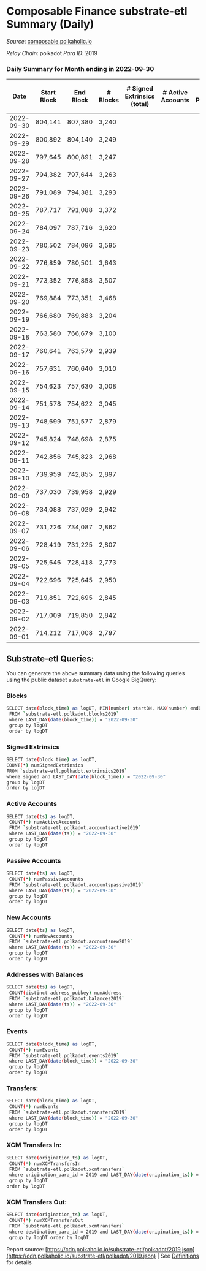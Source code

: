 # Composable Finance substrate-etl Summary (Daily)

_Source_: [composable.polkaholic.io](https://composable.polkaholic.io)

*Relay Chain*: polkadot
*Para ID*: 2019



### Daily Summary for Month ending in 2022-09-30


| Date | Start Block | End Block | # Blocks | # Signed Extrinsics (total) | # Active Accounts | # Passive | # New | # Addresses with Balances | # Events | # Transfers | # XCM Transfers In | # XCM Transfers Out | Issues | 
| ---- | ----------- | --------- | -------- | --------------------------- | ----------------- | --------- | ----- | ------------------------- | -------- | ----------- | ------------------ | ------------------- | ------ |
| 2022-09-30 | 804,141 | 807,380 | 3,240 |  |  |  |  | 6 | 6,485 |   |   |   |  |
| 2022-09-29 | 800,892 | 804,140 | 3,249 |  |  |  |  |  | 6,500 |   |   |   |  |
| 2022-09-28 | 797,645 | 800,891 | 3,247 |  |  |  |  |  | 6,495 |   |   |   |  |
| 2022-09-27 | 794,382 | 797,644 | 3,263 |  |  |  |  |  | 6,528 |   |   |   |  |
| 2022-09-26 | 791,089 | 794,381 | 3,293 |  |  |  |  |  | 6,588 |   |   |   |  |
| 2022-09-25 | 787,717 | 791,088 | 3,372 |  |  |  |  |  | 6,746 |   |   |   |  |
| 2022-09-24 | 784,097 | 787,716 | 3,620 |  |  |  |  |  | 7,242 |   |   |   |  |
| 2022-09-23 | 780,502 | 784,096 | 3,595 |  |  |  |  |  | 7,192 |   |   |   |  |
| 2022-09-22 | 776,859 | 780,501 | 3,643 |  |  |  |  |  | 7,288 |   |   |   |  |
| 2022-09-21 | 773,352 | 776,858 | 3,507 |  |  |  |  |  | 7,016 |   |   |   |  |
| 2022-09-20 | 769,884 | 773,351 | 3,468 |  |  |  |  |  | 6,938 |   |   |   |  |
| 2022-09-19 | 766,680 | 769,883 | 3,204 |  |  |  |  | 6 | 6,410 |   |   |   |  |
| 2022-09-18 | 763,580 | 766,679 | 3,100 |  |  |  |  | 6 | 6,201 |   |   |   |  |
| 2022-09-17 | 760,641 | 763,579 | 2,939 |  |  |  |  | 6 | 5,880 |   |   |   |  |
| 2022-09-16 | 757,631 | 760,640 | 3,010 |  |  |  |  | 6 | 6,022 |   |   |   |  |
| 2022-09-15 | 754,623 | 757,630 | 3,008 |  |  |  |  | 6 | 6,020 |   |   |   |  |
| 2022-09-14 | 751,578 | 754,622 | 3,045 |  |  |  |  | 6 | 6,092 |   |   |   |  |
| 2022-09-13 | 748,699 | 751,577 | 2,879 |  |  |  |  | 6 | 5,760 |   |   |   |  |
| 2022-09-12 | 745,824 | 748,698 | 2,875 |  |  |  |  |  | 5,751 |   |   |   |  |
| 2022-09-11 | 742,856 | 745,823 | 2,968 |  |  |  |  |  | 5,938 |   |   |   |  |
| 2022-09-10 | 739,959 | 742,855 | 2,897 |  |  |  |  |  | 5,795 |   |   |   |  |
| 2022-09-09 | 737,030 | 739,958 | 2,929 |  |  |  |  |  | 5,860 |   |   |   |  |
| 2022-09-08 | 734,088 | 737,029 | 2,942 |  |  |  |  | 6 | 5,886 |   |   |   |  |
| 2022-09-07 | 731,226 | 734,087 | 2,862 |  |  |  |  | 6 | 5,725 |   |   |   |  |
| 2022-09-06 | 728,419 | 731,225 | 2,807 |  |  |  |  | 6 | 5,616 |   |   |   |  |
| 2022-09-05 | 725,646 | 728,418 | 2,773 |  |  |  |  | 6 | 5,547 |   |   |   |  |
| 2022-09-04 | 722,696 | 725,645 | 2,950 |  |  |  |  | 6 | 5,902 |   |   |   |  |
| 2022-09-03 | 719,851 | 722,695 | 2,845 |  |  |  |  | 6 | 5,692 |   |   |   |  |
| 2022-09-02 | 717,009 | 719,850 | 2,842 |  |  |  |  | 6 | 5,685 |   |   |   |  |
| 2022-09-01 | 714,212 | 717,008 | 2,797 |  |  |  |  | 6 | 5,596 |   |   |   |  |

## Substrate-etl Queries:
You can generate the above summary data using the following queries using the public dataset `substrate-etl` in Google BigQuery:

### Blocks
```bash
SELECT date(block_time) as logDT, MIN(number) startBN, MAX(number) endBN, COUNT(*) numBlocks 
 FROM `substrate-etl.polkadot.blocks2019`  
 where LAST_DAY(date(block_time)) = "2022-09-30" 
 group by logDT 
 order by logDT
```

### Signed Extrinsics
```bash
SELECT date(block_time) as logDT, 
COUNT(*) numSignedExtrinsics 
FROM `substrate-etl.polkadot.extrinsics2019`  
where signed and LAST_DAY(date(block_time)) = "2022-09-30" 
group by logDT 
order by logDT
```

### Active Accounts
```bash
SELECT date(ts) as logDT, 
 COUNT(*) numActiveAccounts 
 FROM `substrate-etl.polkadot.accountsactive2019` 
 where LAST_DAY(date(ts)) = "2022-09-30" 
 group by logDT 
 order by logDT
```

### Passive Accounts
```bash
SELECT date(ts) as logDT, 
 COUNT(*) numPassiveAccounts 
 FROM `substrate-etl.polkadot.accountspassive2019` 
 where LAST_DAY(date(ts)) = "2022-09-30" 
 group by logDT 
 order by logDT
```

### New Accounts
```bash
SELECT date(ts) as logDT, 
 COUNT(*) numNewAccounts 
 FROM `substrate-etl.polkadot.accountsnew2019` 
 where LAST_DAY(date(ts)) = "2022-09-30" 
 group by logDT
 order by logDT
```

### Addresses with Balances
```bash
SELECT date(ts) as logDT,
 COUNT(distinct address_pubkey) numAddress 
 FROM `substrate-etl.polkadot.balances2019` 
 where LAST_DAY(date(ts)) = "2022-09-30" 
 group by logDT 
 order by logDT
```

### Events
```bash
SELECT date(block_time) as logDT, 
 COUNT(*) numEvents 
 FROM `substrate-etl.polkadot.events2019` 
 where LAST_DAY(date(block_time)) = "2022-09-30" 
 group by logDT 
 order by logDT
```

### Transfers:
```bash
SELECT date(block_time) as logDT, 
 COUNT(*) numEvents 
 FROM `substrate-etl.polkadot.transfers2019` 
 where LAST_DAY(date(block_time)) = "2022-09-30" 
 group by logDT 
 order by logDT
```

### XCM Transfers In:
```bash
SELECT date(origination_ts) as logDT, 
 COUNT(*) numXCMTransfersIn 
 FROM `substrate-etl.polkadot.xcmtransfers` 
 where origination_para_id = 2019 and LAST_DAY(date(origination_ts)) = "2022-09-30" 
 group by logDT 
order by logDT
```

### XCM Transfers Out:
```bash
SELECT date(origination_ts) as logDT, 
 COUNT(*) numXCMTransfersOut 
 FROM `substrate-etl.polkadot.xcmtransfers` 
 where destination_para_id = 2019 and LAST_DAY(date(origination_ts)) = "2022-09-30" 
 group by logDT order by logDT
```


Report source: [https://cdn.polkaholic.io/substrate-etl/polkadot/2019.json](https://cdn.polkaholic.io/substrate-etl/polkadot/2019.json) | See [Definitions](/DEFINITIONS.md) for details
